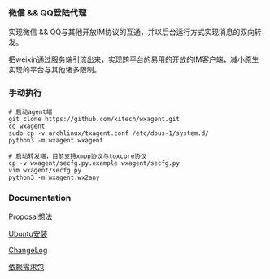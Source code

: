 
### 微信 && QQ登陆代理

实现微信 && QQ与其他开放IM协议的互通，并以后台运行方式实现消息的双向转发。

把weixin通过服务端引流出来，实现跨平台的易用的开放的IM客户端，减小原生实现的平台与其他诸多限制。

### 手动执行

    # 启动agent端
    git clone https://github.com/kitech/wxagent.git
    cd wxagent
    sudo cp -v archlinux/txagent.conf /etc/dbus-1/system.d/
    python3 -m wxagent.wxagent

    # 启动转发端，目前支持xmpp协议与toxcore协议
    cp -v wxagent/secfg.py.example wxagent/secfg.py
    vim wxagent/secfg.py
    python3 -m wxagent.wx2any
    

### Documentation
[Proposal想法](https://github.com/kitech/wxagent/blob/master/doc/proposal.md)

[Ubuntu安装](https://github.com/kitech/wxagent/blob/master/doc/build.md)

[ChangeLog](https://github.com/kitech/wxagent/blob/master/doc/changes.md)

[依赖需求包](https://github.com/kitech/wxagent/blob/master/requirements.txt)

